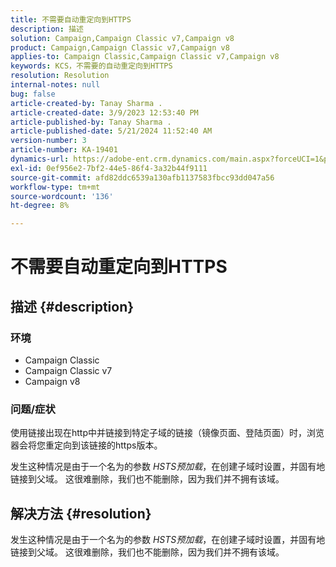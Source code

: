 ```yaml
---
title: 不需要自动重定向到HTTPS
description: 描述
solution: Campaign,Campaign Classic v7,Campaign v8
product: Campaign,Campaign Classic v7,Campaign v8
applies-to: Campaign Classic,Campaign Classic v7,Campaign v8
keywords: KCS，不需要的自动重定向到HTTPS
resolution: Resolution
internal-notes: null
bug: false
article-created-by: Tanay Sharma .
article-created-date: 3/9/2023 12:53:40 PM
article-published-by: Tanay Sharma .
article-published-date: 5/21/2024 11:52:40 AM
version-number: 3
article-number: KA-19401
dynamics-url: https://adobe-ent.crm.dynamics.com/main.aspx?forceUCI=1&pagetype=entityrecord&etn=knowledgearticle&id=5df1d665-79be-ed11-83ff-6045bd006ce9
exl-id: 0ef956e2-7bf2-44e5-86f4-3a32b44f9111
source-git-commit: afd82ddc6539a130afb1137583fbcc93dd047a56
workflow-type: tm+mt
source-wordcount: '136'
ht-degree: 8%

---
```


# 不需要自动重定向到HTTPS

## 描述 {#description}


### 环境

- Campaign Classic
- Campaign Classic v7
- Campaign v8


### 问题/症状

使用链接出现在http中并链接到特定子域的链接（镜像页面、登陆页面）时，浏览器会将您重定向到该链接的https版本。

发生这种情况是由于一个名为的参数 *HSTS预加载*，在创建子域时设置，并固有地链接到父域。 这很难删除，我们也不能删除，因为我们并不拥有该域。


## 解决方法 {#resolution}


发生这种情况是由于一个名为的参数 *HSTS预加载*，在创建子域时设置，并固有地链接到父域。 这很难删除，我们也不能删除，因为我们并不拥有该域。

